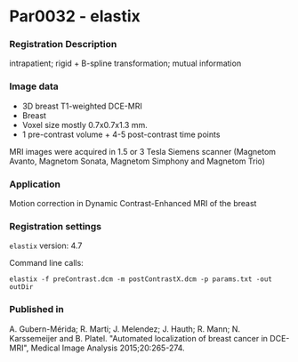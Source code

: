 # Par0032 - elastix

###  Registration Description
intrapatient; rigid + B-spline transformation; mutual information	

###  Image data

* 3D breast T1-weighted DCE-MRI
* Breast
* Voxel size mostly 0.7x0.7x1.3 mm.
* 1 pre-contrast volume + 4-5 post-contrast time points


MRI images were acquired in 1.5 or 3 Tesla Siemens scanner (Magnetom Avanto, Magnetom Sonata, Magnetom Simphony and Magnetom Trio)

###  Application

Motion correction in Dynamic Contrast-Enhanced MRI of the breast

###  Registration settings

`elastix` version: 4.7

Command line calls:


    elastix -f preContrast.dcm -m postContrastX.dcm -p params.txt -out outDir


###  Published in

A. Gubern-Mérida; R. Marti; J. Melendez; J. Hauth; R. Mann; N. Karssemeijer and B. Platel. "Automated localization of breast cancer in DCE-MRI", Medical Image Analysis 2015;20:265-274.
